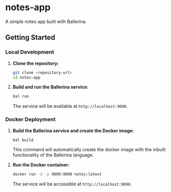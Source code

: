 # notes-app

A simple notes app built with Ballerina.

## Getting Started

### Local Development

1. **Clone the repository:**

   ```bash
   git clone <repository-url>
   cd notes-app
   ```

2. **Build and run the Ballerina service:**

   ```bash
   bal run
   ```

   The service will be available at `http://localhost:9090`.

### Docker Deployment

1. **Build the Ballerina service and create the Docker image:**

   ```bash
   bal build
   ```

   This command will automatically create the docker image with the inbuilt functionality of the Ballerina language.

2. **Run the Docker container:**

   ```bash
   docker run -d -p 9090:9090 notes:latest
   ```

   The service will be accessible at `http://localhost:9090`.
